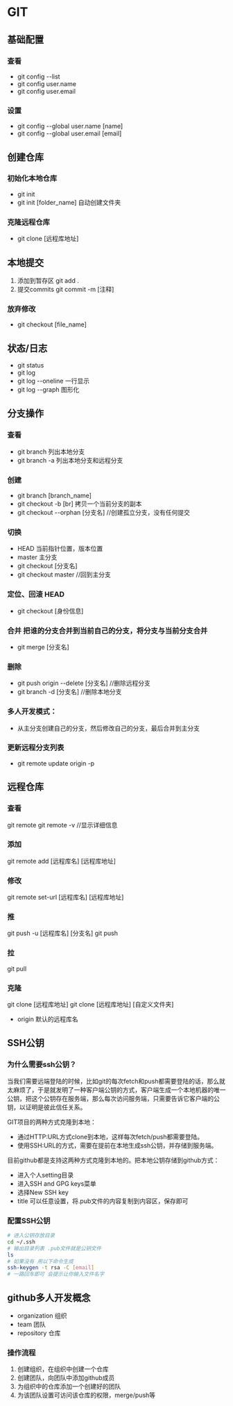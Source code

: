 # GIT

## 基础配置
### 查看
- git config --list
- git config user.name
- git config user.email

### 设置
- git config --global user.name [name]  
- git config --global user.email [email]

## 创建仓库
### 初始化本地仓库
- git init
- git init [folder_name] 自动创建文件夹

### 克隆远程仓库
- git clone [远程库地址]

## 本地提交
1. 添加到暂存区
git add .
2. 提交commits
git commit -m [注释]

### 放弃修改
- git checkout [file_name]

## 状态/日志
- git status
- git log
- git log --oneline 一行显示
- git log --graph 图形化

## 分支操作
### 查看
- git branch 列出本地分支
- git branch -a 列出本地分支和远程分支

### 创建
- git branch [branch_name]
- git checkout -b [br] 拷贝一个当前分支的副本
- git checkout --orphan [分支名] //创建孤立分支，没有任何提交

### 切换
- HEAD 当前指针位置，版本位置
- master 主分支
- git checkout [分支名]
- git checkout master //回到主分支

### 定位、回滚 HEAD

- git checkout [身份信息]

### 合并 把谁的分支合并到当前自己的分支，将分支与当前分支合并

- git merge [分支名]

### 删除

- git push origin --delete [分支名] //删除远程分支
- git branch -d [分支名] //删除本地分支

### 多人开发模式：

- 从主分支创建自己的分支，然后修改自己的分支，最后合并到主分支

### 更新远程分支列表

- git remote update origin -p

  

## 远程仓库

### 查看
  git remote 
  git remote -v //显示详细信息

### 添加

  git remote add [远程库名] [远程库地址]

### 修改

  git remote set-url [远程库名] [远程库地址]

### 推

  git push -u [远程库名] [分支名]
  git push

### 拉

  git pull

### 克隆

  git clone [远程库地址]
  git clone [远程库地址] [自定义文件夹]

* origin 默认的远程库名

## SSH公钥
### 为什么需要ssh公钥？
当我们需要远端登陆的时候，比如git的每次fetch和push都需要登陆的话，那么就太麻烦了，于是就发明了一种客户端公钥的方式，客户端生成一个本地机器的唯一公钥，把这个公钥存在服务端，那么每次访问服务端，只需要告诉它客户端的公钥，以证明是彼此信任关系。

GIT项目的两种方式克隆到本地：
- 通过HTTP:URL方式clone到本地，这样每次fetch/push都需要登陆。
- 使用SSH:URL的方式，需要在提前在本地生成ssh公钥，并存储到服务端。

目前github都是支持这两种方式克隆到本地的。把本地公钥存储到github方式：
- 进入个人setting目录
- 进入SSH and GPG keys菜单
- 选择New SSH key
- title 可以任意设置，将.pub文件的内容复制到内容区，保存即可

### 配置SSH公钥
```sh
# 进入公钥存放目录
cd ~/.ssh
# 输出目录列表 .pub文件就是公钥文件
ls
# 如果没有 用以下命令生成
ssh-keygen -t rsa -C [email]
# 一路回车即可 会提示让你输入文件名字
```

## github多人开发概念

- organization 组织
- team 团队
- repository 仓库

### 操作流程
1. 创建组织，在组织中创建一个仓库
2. 创建团队，向团队中添加github成员
3. 为组织中的仓库添加一个创建好的团队
4. 为该团队设置可访问该仓库的权限，merge/push等